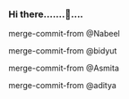 ### Hi there.......👋....

merge-commit-from @Nabeel

merge-commit-from @bidyut

merge-commit-from @Asmita

merge-commit-from @aditya



